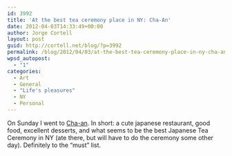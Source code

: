 ```yaml
---
id: 3992
title: 'At the best tea ceremony place in NY: Cha-An'
date: 2012-04-03T14:33:49+00:00
author: Jorge Cortell
layout: post
guid: http://cortell.net/blog/?p=3992
permalink: /blog/2012/04/03/at-the-best-tea-ceremony-place-in-ny-cha-an/
wpsd_autopost:
  - "1"
categories:
  - Art
  - General
  - "Life's pleasures"
  - NY
  - Personal
---
```

On Sunday I went to <a title="http://www.chaanteahouse.com/" href="http://www.chaanteahouse.com/" target="_blank">Cha-an</a>. In short: a cute japanese restaurant, good food, excellent desserts, and what seems to be the best Japanese Tea Ceremony in NY (ate there, but will have to do the ceremony some other day). Definitely to the &#8220;must&#8221; list.